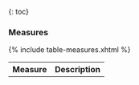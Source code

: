 {: toc}

### Measures

<table class="grid">
  <tr><th>Measure</th><th>Description</th></tr>
{% include table-measures.xhtml %}
</table>

